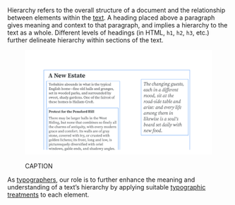 
Hierarchy refers to the overall structure of a document and the relationship between elements within the [text](INSERT_URL). A heading placed above a paragraph gives meaning and context to that paragraph, and implies a hierarchy to the text as a whole. Different levels of headings (in HTML, `h1`, `h2`, `h3`, etc.) further delineate hierarchy within sections of the text.

<figure>

![ALT_TEXT](images/thumbnail.svg)
<figcaption>CAPTION</figcaption>

</figure>

As [typographers](INSERT_URL), our role is to further enhance the meaning and understanding of a text’s hierarchy by applying suitable [typographic treatments](INSERT_URL) to each element.
